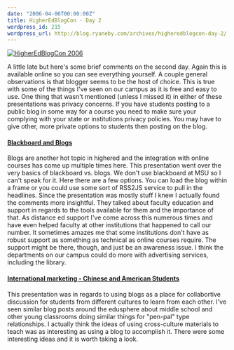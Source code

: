 ```yaml
---
date: "2006-04-06T00:00:00Z"
title: HigherEdBlogCon - Day 2
wordpress_id: 215
wordpress_url: http://blog.ryaneby.com/archives/higheredblogcon-day-2/
---
```

<a href="http://www.higheredblogcon.com/"><img src="http://www.higheredblogcon.com/images/hebc120x60.gif" border="0" alt="HigherEdBlogCon 2006"/></a>

A little late but here's some brief comments on the second day. Again this is available online so you can see everything yourself. A couple general observations is that blogger seems to be the host of choice. This is true with some of the things I've seen on our campus as it is free and easy to use. One thing that wasn't mentioned (unless I missed it) in either of these presentations was privacy concerns. If you have students posting to a public blog in some way for a course you need to make sure your complying with your state or institutions privacy policies. You may have to give other, more private options to students then posting on the blog.

<h4><a href="http://www.higheredblogcon.com/index.php/how-the-integrated-use-of-blogs-and-blackboard-can-improve-a-university-public-relations-class-a-case-study/">Blackboard and Blogs</a></h4>

Blogs are another hot topic in highered and the integration with online courses has come up multiple times here. This presentation went over the very basics of blackboard vs. blogs. We don't use blackboard at MSU so I can't speak for it. Here there are a few options. You can load the blog within a frame or you could use some sort of RSS2JS service to pull in the headlines. Since the presentation was mostly stuff I knew I actually found the comments more insightful. They talked about faculty education and support in regards to the tools available for them and the importance of that. As distance ed support I've come across this numerous times and have even helped faculty at other institutions that happened to call our number. It sometimes amazes me that some institutions don't have as robust support as something as technical as online courses require. The support might be there, though, and just be an awareness issue. I think the departments on our campus could do more with advertising services, including the library.

<h4><a href="http://www.higheredblogcon.com/index.php/international-marketing-chinese-and-american-students-learn-from-each-other/">International marketing - Chinese and American Students</a></h4>

This presentation was in regards to using blogs as a place for collabortive discussion for students from different cultures to learn from each other. I've seen similar blog posts around the edusphere about middle school and other young classrooms doing similar things for "pen-pal" type relationships. I actually think the ideas of using cross-culture materials to teach was as interesting as using a blog to accomplish it. There were some interesting ideas and it is worth taking a look.
